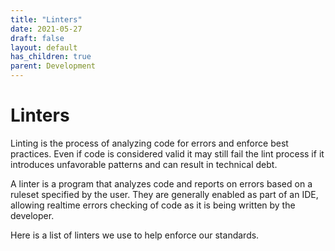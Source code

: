 ```yaml
---
title: "Linters"
date: 2021-05-27
draft: false
layout: default
has_children: true
parent: Development
---
```


# Linters

Linting is the process of analyzing code for errors and enforce best practices. Even if code is considered valid it may still fail the lint process if it introduces unfavorable patterns and can result in technical debt.

A linter is a program that analyzes code and reports on errors based on a ruleset specified by the user. They are generally enabled as part of an IDE, allowing realtime errors checking of code as it is being written by the developer.

Here is a list of linters we use to help enforce our standards.
